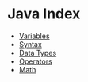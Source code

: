 # Java Index
- [Variables]()
- [Syntax]()
- [Data Types]()
- [Operators]()
- [Math](https://www.w3schools.com/java/java_math.asp)